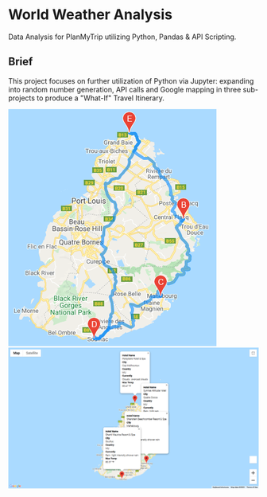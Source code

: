 # World Weather Analysis

Data Analysis for PlanMyTrip utilizing Python, Pandas &amp; API Scripting.

## Brief

This project focuses on further utilization of Python via Jupyter: expanding into random number generation, API calls and Google mapping
in three sub-projects to produce a "What-If" Travel Itinerary.

![](/Vacation_Itinerary/WeatherPy_travel_map.png)![](/Vacation_Itinerary/WeatherPy_travel_map_markers.png)
